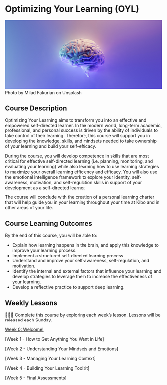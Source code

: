 # Optimizing Your Learning (OYL)

![brain](./brain.jpeg)
Photo by Milad Fakurian on Unsplash


## Course Description

Optimizing Your Learning aims to transform you into an effective and empowered self-directed learner. In the modern world, long-term academic, professional, and personal success is driven by the ability of individuals to take control of their learning. Therefore, this course will support you in developing the knowledge, skills, and mindsets needed to take ownership of your learning and build your self-efficacy.

During the course, you will develop competence in skills that are most critical for effective self-directed learning (i.e. planning, monitoring, and evaluating your learning) while also learning how to use learning strategies to maximize your overall learning efficiency and efficacy. You will also use the emotional intelligence framework to explore your identity, self-awareness, motivation, and self-regulation skills in support of your development as a self-directed learner.

The course will conclude with the creation of a personal learning charter that will help guide you in your learning throughout your time at Kibo and in other areas of your life.

## Course Learning Outcomes

By the end of this course, you will be able to:

- Explain how learning happens in the brain, and apply this knowledge to improve your learning process.
- Implement a structured self-directed learning process.
- Understand and improve your self-awareness, self-regulation, and motivation.
- Identify the internal and external factors that influence your learning and develop strategies to leverage them to increase the effectiveness of your learning.
- Develop a reflective practice to support deep learning.

## Weekly Lessons

<aside>

👩🏿‍🏫 Complete this course by exploring each week’s lesson. Lessons will be released each Sunday.

</aside>

[Week 0: Welcome!](/optimizing-your-learning/welcome.md)

[Week 1 - How to Get Anything You Want in Life] <!-- (/optimizing-your-learning/how-to-get-anything-you-want-in-life.md) -->

[Week 2 - Understanding Your Mindsets and Emotions] <!-- (/optimizing-your-learning/understanding-your-mindsets-and-emotions.md) -->

[Week 3 - Managing Your Learning Context] <!-- (/optimizing-your-learning/managing-your-learning-context.md) -->

[Week 4 - Building Your Learning Toolkit] <!-- (/optimizing-your-learning/building-your-learning-toolkit.md) -->

[Week 5 - Final Assessments] <!-- (/optimizing-your-learning/final-assessments.md) -->
